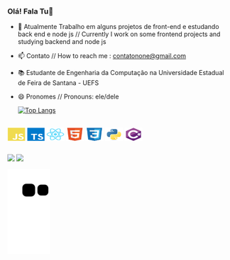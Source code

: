 ### Olá! Fala Tu👋


- 🔭 Atualmente Trabalho em alguns projetos de front-end e estudando back end e node js // Currently I work on some frontend projects and studying backend and node js 
- 📫 Contato // How to reach me : contatonone@gmail.com
- 📚 Estudante de Engenharia da Computação na Universidade Estadual de Feira de Santana - UEFS
- 😄 Pronomes // Pronouns: ele/dele



  [![Top Langs](https://github-readme-stats.vercel.app/api/top-langs/?username=pedrolzzz&layout=compact&theme=radical)](https://github.com/pedrolzzz/github-readme-stats)


<div style="display: inline_block"><br>
  <img align="center" alt="Ped-Js" height="30" width="40" src="https://raw.githubusercontent.com/devicons/devicon/master/icons/javascript/javascript-plain.svg">
  <img align="center" alt="Ped-Ts" height="30" width="40" src="https://raw.githubusercontent.com/devicons/devicon/master/icons/typescript/typescript-plain.svg">
  <img align="center" alt="Ped-React" height="30" width="40" src="https://raw.githubusercontent.com/devicons/devicon/master/icons/react/react-original.svg">
  <img align="center" alt="Ped-HTML" height="30" width="40" src="https://raw.githubusercontent.com/devicons/devicon/master/icons/html5/html5-original.svg">
  <img align="center" alt="Ped-CSS" height="30" width="40" src="https://raw.githubusercontent.com/devicons/devicon/master/icons/css3/css3-original.svg">
  <img align="center" alt="Ped-Python" height="30" width="40" src="https://raw.githubusercontent.com/devicons/devicon/master/icons/python/python-original.svg">
  <img align="center" alt="Ped-Csharp" height="30" width="40" src="https://raw.githubusercontent.com/devicons/devicon/master/icons/csharp/csharp-original.svg">
  </div>
  
  ##
 
<div> 
  <a href="https://instagram.com/pdrhss" target="_blank"><img src="https://img.shields.io/badge/-Instagram-%23E4405F?style=for-the-badge&logo=instagram&logoColor=white" target="_blank"></a>
 	<a href="https://www.twitch.tv/pedrolzz" target="_blank"><img src="https://img.shields.io/badge/Twitch-9146FF?style=for-the-badge&logo=twitch&logoColor=white" target="_blank"></a>
 
  ![Snake animation](https://github.com/rafaballerini/rafaballerini/blob/output/github-contribution-grid-snake.svg)
 
</div>

